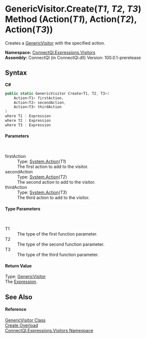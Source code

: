# GenericVisitor.Create(*T1*, *T2*, *T3*) Method (Action(*T1*), Action(*T2*), Action(*T3*))
 

Creates a <a href="T_ConnectQl_Expressions_Visitors_GenericVisitor">GenericVisitor</a> with the specified action.

**Namespace:**&nbsp;<a href="N_ConnectQl_Expressions_Visitors">ConnectQl.Expressions.Visitors</a><br />**Assembly:**&nbsp;ConnectQl (in ConnectQl.dll) Version: 100.0.1-prerelease

## Syntax

**C#**<br />
``` C#
public static GenericVisitor Create<T1, T2, T3>(
	Action<T1> firstAction,
	Action<T2> secondAction,
	Action<T3> thirdAction
)
where T1 : Expression
where T2 : Expression
where T3 : Expression

```


#### Parameters
&nbsp;<dl><dt>firstAction</dt><dd>Type: <a href="http://msdn2.microsoft.com/en-us/library/018hxwa8" target="_blank">System.Action</a>(*T1*)<br />The first action to add to the visitor.</dd><dt>secondAction</dt><dd>Type: <a href="http://msdn2.microsoft.com/en-us/library/018hxwa8" target="_blank">System.Action</a>(*T2*)<br />The second action to add to the visitor.</dd><dt>thirdAction</dt><dd>Type: <a href="http://msdn2.microsoft.com/en-us/library/018hxwa8" target="_blank">System.Action</a>(*T3*)<br />The third action to add to the visitor.</dd></dl>

#### Type Parameters
&nbsp;<dl><dt>T1</dt><dd>The type of the first function parameter.</dd><dt>T2</dt><dd>The type of the second function parameter.</dd><dt>T3</dt><dd>The type of the third function parameter.</dd></dl>

#### Return Value
Type: <a href="T_ConnectQl_Expressions_Visitors_GenericVisitor">GenericVisitor</a><br />The <a href="http://msdn2.microsoft.com/en-us/library/bb356138" target="_blank">Expression</a>.

## See Also


#### Reference
<a href="T_ConnectQl_Expressions_Visitors_GenericVisitor">GenericVisitor Class</a><br /><a href="Overload_ConnectQl_Expressions_Visitors_GenericVisitor_Create">Create Overload</a><br /><a href="N_ConnectQl_Expressions_Visitors">ConnectQl.Expressions.Visitors Namespace</a><br />